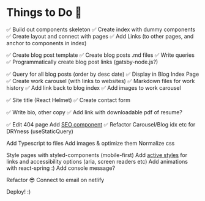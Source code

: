 # Things to Do 🚀

✅ Build out components skeleton
✅ Create index with dummy components
✅ Create layout and connect with pages
✅ Add Links (to other pages, and anchor to components in index)

✅ Create blog post template
✅ Create blog posts .md files
✅ Write queries
✅ Programmatically create blog post links (gatsby-node.js?)

✅ Query for all blog posts (order by desc date)
✅ Display in Blog Index Page
✅ Create work carousel (with links to websites)
✅ Markdown files for work history
✅ Add link back to blog index
✅ Add images to work carousel

✅ Site title (React Helmet)
✅ Create contact form

✅ Write bio, other copy
✅ Add link with downloadable pdf of resume?

✅ Edit 404 page
Add [SEO component](https://www.gatsbyjs.com/docs/add-seo-component/)
✅ Refactor Carousel/Blog idx etc for DRYness (useStaticQuery)

Add Typescript to files
Add images & optimize them
Normalize css

Style pages with styled-components (mobile-first)
Add [active styles](https://www.gatsbyjs.com/docs/reference/built-in-components/gatsby-link/#add-custom-styles-for-the-currently-active-link) for links and accessibility options (aria, screen readers etc)
Add animations with react-spring :)
Add console message?

Refactor 😎
Connect to email on netlify

Deploy! :)
